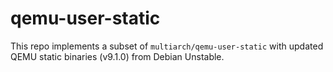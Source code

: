 # qemu-user-static

This repo implements a subset of `multiarch/qemu-user-static` with updated QEMU static binaries (v9.1.0) from Debian Unstable.
